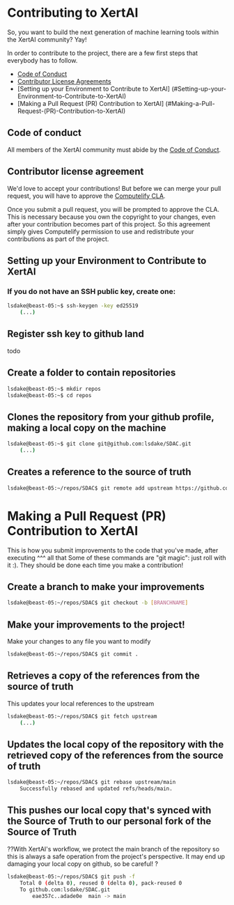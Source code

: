 # Contributing to XertAI

So, you want to build the next generation of machine learning tools within the XertAI community? Yay! 

In order to contribute to the project, there are a few first steps that everybody has to follow. 

- [Code of Conduct](#code-of-conduct)
- [Contributor License Agreements](#contributor-license-agreements)
- [Setting up your Environment to Contribute to XertAI] (#Setting-up-your-Environment-to-Contribute-to-XertAI)
- [Making a Pull Request (PR) Contribution to XertAI] (#Making-a-Pull-Request-(PR)-Contribution-to-XertAI)

## Code of conduct

All members of the XertAI community must abide by the [Code of Conduct](CODE-OF-CONDUCT.md).

## Contributor license agreement

We'd love to accept your contributions! But before we can merge your pull request, you will have to approve the [Computelify CLA](CLA.md).

Once you submit a pull request, you will be prompted to approve the CLA. This is necessary because you own the copyright to your changes, even
after your contribution becomes part of this project. So this agreement simply gives Computelify permission to use and redistribute your
contributions as part of the project.

## Setting up your Environment to Contribute to XertAI

### If you do not have an SSH public key, create one:

```bash
lsdake@beast-05:~$ ssh-keygen -key ed25519
	(...)
```

## Register ssh key to github land
todo

## Create a folder to contain repositories

```bash
lsdake@beast-05:~$ mkdir repos
lsdake@beast-05:~$ cd repos
```

## Clones the repository from your github profile, making a local copy on the machine

```bash
lsdake@beast-05:~$ git clone git@github.com:lsdake/SDAC.git
	(...)
```

## Creates a reference to the source of truth

```bash
lsdake@beast-05:~/repos/SDAC$ git remote add upstream https://github.com/xertai/SDAC.git
```

# Making a Pull Request (PR) Contribution to XertAI

This is how you submit improvements to the code that you've made, after executing ^^^ all that
Some of these commands are "git magic": just roll with it :). They should be done each time you make a contribution!

## Create a branch to make your improvements

```bash
lsdake@beast-05:~/repos/SDAC$ git checkout -b [BRANCHNAME]
```

## Make your improvements to the project!

Make your changes to any file you want to modify

```bash
lsdake@beast-05:~/repos/SDAC$ git commit .
```

## Retrieves a copy of the references from the source of truth

This updates your local references to the upstream

```bash
lsdake@beast-05:~/repos/SDAC$ git fetch upstream
	(...)
```

## Updates the local copy of the repository with the retrieved copy of the references from the source of truth

```bash
lsdake@beast-05:~/repos/SDAC$ git rebase upstream/main
	Successfully rebased and updated refs/heads/main.
```

## This pushes our local copy that's synced with the Source of Truth to our personal fork of the Source of Truth

??With XertAI's workflow, we protect the main branch of the repository so this is always a safe operation from the project's perspective. It may end up damaging your local copy on github, so be careful! ?

```bash
lsdake@beast-05:~/repos/SDAC$ git push -f
	Total 0 (delta 0), reused 0 (delta 0), pack-reused 0
	To github.com:lsdake/SDAC.git
		eae357c..adade0e  main -> main
```
